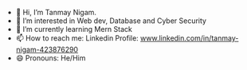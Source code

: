 - 👋 Hi, I’m Tanmay Nigam.
- 👀 I’m interested in Web dev, Database and Cyber Security
- 🌱 I’m currently learning Mern Stack
- 📫 How to reach me:
      Linkedin Profile: www.linkedin.com/in/tanmay-nigam-423876290
- 😄 Pronouns: He/Him


<!---
tanmay208/tanmay208 is a ✨ special ✨ repository because its `README.md` (this file) appears on your GitHub profile.
You can click the Preview link to take a look at your changes.
--->
